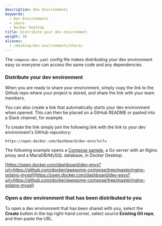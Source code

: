 ```yaml
---
description: Dev Environments
keywords:
  - Dev Environments
  - share
  - Docker Desktop
title: Distribute your dev environment
weight: 30
aliases:
  - /desktop/dev-environments/share/
---
```


<Include file="dev-envs-changing.md" />

The `compose-dev.yaml` config file makes distributing your dev environment easy so everyone can access the same code and any dependencies.

### Distribute your dev environment

When you are ready to share your environment, simply copy the link to the Github repo where your project is stored, and share the link with your team members.

You can also create a link that automatically starts your dev environment when opened. This can then be placed on a GitHub README or pasted into a Slack channel, for example.

To create the link simply join the following link with the link to your dev environment's GitHub repository:

`https://open.docker.com/dashboard/dev-envs?url=`

The following example opens a [Compose sample](https://github.com/docker/awesome-compose/tree/master/nginx-golang-mysql), a Go server with an Nginx proxy and a MariaDB/MySQL database, in Docker Desktop.

[https://open.docker.com/dashboard/dev-envs?url=https://github.com/docker/awesome-compose/tree/master/nginx-golang-mysql](https://open.docker.com/dashboard/dev-envs?url=https://github.com/docker/awesome-compose/tree/master/nginx-golang-mysql)

### Open a dev environment that has been distributed to you

To open a dev environment that has been shared with you, select the **Create** button in the top right-hand corner, select source **Existing Git repo**, and then paste the URL.
